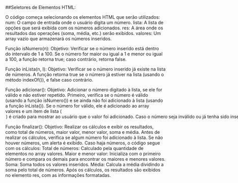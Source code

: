 ##Seletores de Elementos HTML:

O código começa selecionando os elementos HTML que serão utilizados:
num: O campo de entrada onde o usuário digita um número.
lista: A lista de opções que será exibida com os números adicionados.
res: A área onde os resultados das operações (soma, média, etc.) serão exibidos.
valores: Um array vazio que armazenará os números inseridos.

Função isNumero(n):
Objetivo: Verificar se o número inserido está dentro do intervalo de 1 a 100.
Se o número for maior ou igual a 1 e menor ou igual a 100, a função retorna true; caso contrário, retorna false.

Função inLista(n, I):
Objetivo: Verificar se o número inserido já existe na lista de números.
A função retorna true se o número já estiver na lista (usando o método indexOf()), e false caso contrário.

Função adicionar():
Objetivo: Adicionar o número digitado à lista, se ele for válido e não estiver repetido.
Primeiro, verifica se o número é válido (usando a função isNumero()) e se ainda não foi adicionado à lista (usando a função inLista()).
Se o número for válido, ele é adicionado ao array valores e um item de lista (<option>) é criado para mostrar ao usuário que o valor foi adicionado.
Caso o número seja inválido ou já tenha sido inserido, um alerta é exibido para informar o erro.
Após adicionar ou não o número, o campo de entrada é limpo e o foco é reposicionado para que o usuário possa digitar o próximo número.

Função finalizar():
Objetivo: Realizar os cálculos e exibir os resultados, como total de números, maior valor, menor valor, soma e média.
Antes de realizar os cálculos, verifica se algum número foi adicionado à lista. Se não houver números, um alerta é exibido.
Caso haja números, o código segue com os cálculos:
Total de números: Calculado pela quantidade de elementos no array valores.
Maior e menor valor: Inicializa com o primeiro número e compara os demais para encontrar os maiores e menores valores.
Soma: Soma todos os valores inseridos.
Média: Calcula a média dividindo a soma pelo total de números.
Após os cálculos, os resultados são exibidos no elemento res, com as informações formatadas.
